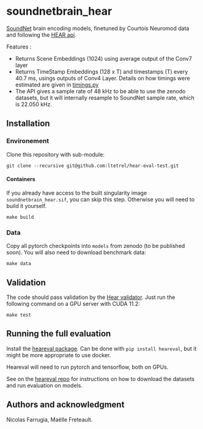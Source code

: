 # soundnetbrain_hear

[SoundNet](http://soundnet.csail.mit.edu/) brain encoding models, finetuned by Courtois Neuromod data and following the [HEAR api](https://neuralaudio.ai/hear2021-rules.html#common-api).

Features : 
- Returns Scene Embeddings (1024) using average output of the Conv7 layer
- Returns TimeStamp Embeddings (128 x T) and timestamps (T) every 40.7 ms, usings outputs of Conv4 Layer. Details on how timings were estimated are given in [timings.py](soundnetbrain_hear/timings.py)
- The API gives a sample rate of 48 kHz to be able to use the zenodo datasets, but it will internally resample to SoundNet sample rate, which is 22.050 kHz. 

## Installation

### Environement

Clone this repository with sub-module:

```
git clone --recursive git@github.com:ltetrel/hear-eval-test.git
```

#### Containers

If you already have access to the built singularity image `soundnetbrain_hear.sif`, you can skip this step. Otherwise you will need to build it yourself.

```
make build
```

### Data

Copy all pytorch checkpoints into `models` from zenodo (to be published soon).
You will also need to download benchmark data:

```
make data
```

## Validation 

The code should pass validation by the [Hear validator](https://github.com/neuralaudio/hear-validator).
Just run the following command on a GPU server with CUDA 11.2:

```
make test
```
## Running the full evaluation 

Install the [heareval package](https://github.com/neuralaudio/hear-eval-kit). Can be done with `pip install heareval`, but it might be more appropriate to use docker. 

Heareval will need to run pytorch and tensorflow, both on GPUs. 

See on the [heareval repo](https://github.com/neuralaudio/hear-eval-kit) for instructions on how to download the datasets and run evaluation on models.

## Authors and acknowledgment
Nicolas Farrugia, Maëlle Freteault. 
